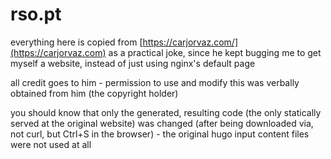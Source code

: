 # rso.pt

everything here is copied from [https://carjorvaz.com/](https://carjorvaz.com) as a practical joke, since he kept bugging me to get myself a website, instead of just using nginx's default page

all credit goes to him - permission to use and modify this was verbally obtained from him (the copyright holder)

you should know that only the generated, resulting code (the only statically served at the original website) was changed (after being downloaded via, not curl, but Ctrl+S in the browser) - the original hugo input content files were not used at all
